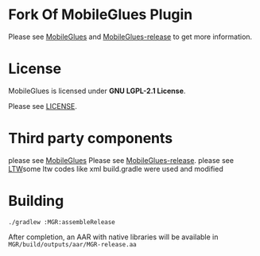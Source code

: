Fork Of 
MobileGlues Plugin
====
Please see [MobileGlues](https://github.com/MobileGL-Dev/MobileGlues) and [MobileGlues-release](https://github.com/MobileGL-Dev/MobileGlues-release) to get more information.

License
====
MobileGlues is licensed under **GNU LGPL-2.1 License**.

Please see [LICENSE](https://github.com/MobileGL-Dev/MobileGlues-plugin/blob/main/LICENSE).

Third party components
====
please see [MobileGlues](https://github.com/MobileGL-Dev/MobileGlues)
Please see [MobileGlues-release](https://github.com/MobileGL-Dev/MobileGlues-release).
please see [LTW](https://github.com/PojavLauncherTeam/Ltw)some ltw codes like xml build.gradle were used and modified

# Building
`./gradlew :MGR:assembleRelease`

After completion, an AAR with native libraries will be available in `MGR/build/outputs/aar/MGR-release.aa`
